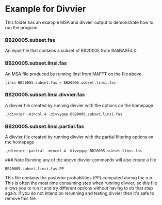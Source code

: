 # Example for Divvier
This folder has an example MSA and divvier output to demonstrate how to run the program

### BB20005.subset.fas
An input file that contains a subset of BB20005 from BAliBASE4.0
### BB20005.subset.linsi.fas
An MSA file produced by running linsi from MAFFT on the file above.
```
linsi BB20005.subset.fas > BB20005.subset.linsi.fas
```
### BB20005.subset.linsi.divvier.fas
A divvier file created by running divvier with the options on the homepage
```
./divvier -mincol 4 -divvygap BB20005.subset.linsi.fas
```
### BB20005.subset.linsi.partial.fas
A divvier file created by running divvier with the partial filtering options on the homepage
```
./divvier -partial -mincol 4 -divvygap BB20005.subset.linsi.fas
```

### Note
Running any of the above divvier commands will also create a file
```
BB20005.subset.linsi.fas.PP
```
This file contains the posterior probabilities (PP) computed during the run. This is often the most time consuming step when running divvier, so this file allows you to run it and try different options without having to do that step again. If you do not intend on rerunning and testing divvier then it's safe to remove this file. 
